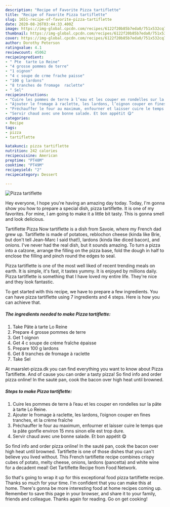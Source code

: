 ```yaml
---
description: "Recipe of Favorite Pizza tartiflette"
title: "Recipe of Favorite Pizza tartiflette"
slug: 1651-recipe-of-favorite-pizza-tartiflette
date: 2020-08-26T03:44:33.400Z
image: https://img-global.cpcdn.com/recipes/6122f20b85b7eda0/751x532cq70/pizza-tartiflette-photo-principale-de-la-recette.jpg
thumbnail: https://img-global.cpcdn.com/recipes/6122f20b85b7eda0/751x532cq70/pizza-tartiflette-photo-principale-de-la-recette.jpg
cover: https://img-global.cpcdn.com/recipes/6122f20b85b7eda0/751x532cq70/pizza-tartiflette-photo-principale-de-la-recette.jpg
author: Dorothy Peterson
ratingvalue: 4.1
reviewcount: 45062
recipeingredient:
- " Pte  tarte Lo Reine"
- "4 grosse pommes de terre"
- "1 oignon"
- "4 c soupe de crme frache paisse"
- "100 g lardons"
- "8 tranches de fromage  raclette"
- " Sel"
recipeinstructions:
- "Cuire les pommes de terre à l’eau et les couper en rondelles sur la pâte à tarte Lo Reine."
- "Ajouter le fromage à raclette, les lardons, l’oignon couper en fines tranches, et la crème fraîche"
- "Préchauffer le four au maximum, enfourner et laisser cuire le temps que la pâte gonfle environ 15 mns sinon elle est trop dure."
- "Servir chaud avec une bonne salade. Et bon appétit 😋"
categories:
- Recipe
tags:
- pizza
- tartiflette

katakunci: pizza tartiflette 
nutrition: 242 calories
recipecuisine: American
preptime: "PT40M"
cooktime: "PT49M"
recipeyield: "2"
recipecategory: Dessert

---
```



![Pizza tartiflette](https://img-global.cpcdn.com/recipes/6122f20b85b7eda0/751x532cq70/pizza-tartiflette-photo-principale-de-la-recette.jpg)

Hey everyone, I hope you're having an amazing day today. Today, I'm gonna show you how to prepare a special dish, pizza tartiflette. It is one of my favorites. For mine, I am going to make it a little bit tasty. This is gonna smell and look delicious.

Tartiflette Pizza Now tartiflette is a dish from Savoie, where my French dad grew up. Tartiflette is made of potatoes, reblochon cheese (kinda like Brie, but don&#39;t tell Jean-Marc I said that!), lardons (kinda like diced bacon), and onions. I&#39;ve never had the real dish, but it sounds amazing. To turn a pizza into a calzone, arrange the filling on the pizza base, fold the dough in half to enclose the filling and pinch round the edges to seal.

Pizza tartiflette is one of the most well liked of recent trending meals on earth. It is simple, it's fast, it tastes yummy. It is enjoyed by millions daily. Pizza tartiflette is something that I have loved my entire life. They're nice and they look fantastic.


To get started with this recipe, we have to prepare a few ingredients. You can have pizza tartiflette using 7 ingredients and 4 steps. Here is how you can achieve that.

<!--inarticleads1-->

##### The ingredients needed to make Pizza tartiflette:

1. Take  Pâte à tarte Lo Reine
1. Prepare 4 grosse pommes de terre
1. Get 1 oignon
1. Get 4 c soupe de crème fraîche épaisse
1. Prepare 100 g lardons
1. Get 8 tranches de fromage à raclette
1. Take  Sel


At maarslet-pizza.dk you can find everything you want to know about Pizza Tartiflette. And of cause you can order a tasty pizza! So find info and order pizza online! In the sauté pan, cook the bacon over high heat until browned. 

<!--inarticleads2-->

##### Steps to make Pizza tartiflette:

1. Cuire les pommes de terre à l’eau et les couper en rondelles sur la pâte à tarte Lo Reine.
1. Ajouter le fromage à raclette, les lardons, l’oignon couper en fines tranches, et la crème fraîche
1. Préchauffer le four au maximum, enfourner et laisser cuire le temps que la pâte gonfle environ 15 mns sinon elle est trop dure.
1. Servir chaud avec une bonne salade. Et bon appétit 😋


So find info and order pizza online! In the sauté pan, cook the bacon over high heat until browned. Tartiflette is one of those dishes that you can&#39;t believe you lived without. This French tartiflette recipe combines crispy cubes of potato, melty cheese, onions, lardons (pancetta) and white wine for a decadent meal! Get Tartiflette Recipe from Food Network. 

So that's going to wrap it up for this exceptional food pizza tartiflette recipe. Thanks so much for your time. I'm confident that you can make this at home. There's gonna be more interesting food at home recipes coming up. Remember to save this page in your browser, and share it to your family, friends and colleague. Thanks again for reading. Go on get cooking!
